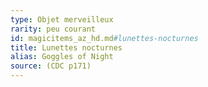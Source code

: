 ```yaml
---
type: Objet merveilleux
rarity: peu courant
id: magicitems_az_hd.md#lunettes-nocturnes
title: Lunettes nocturnes
alias: Goggles of Night
source: (CDC p171)
---
```


